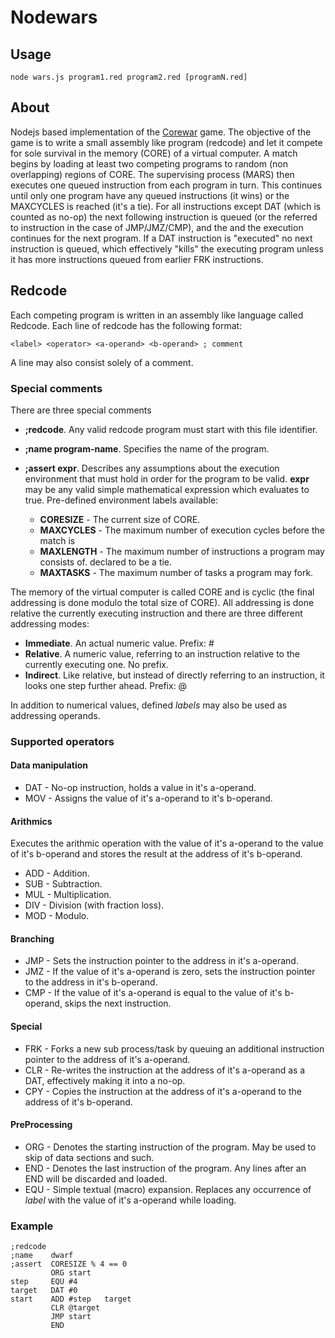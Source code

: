 # Nodewars

## Usage

    node wars.js program1.red program2.red [programN.red]

## About
Nodejs based implementation of the [Corewar](http://www.corewar.info) game. 
The objective of the game is to write a small assembly like program (redcode) 
and let it compete for sole survival in the memory (CORE) of a virtual computer.
A match begins by loading at least two competing programs to random (non overlapping)
regions of CORE. The supervising process (MARS) then executes one queued instruction
from each program in turn. This continues until only one program have any queued 
instructions (it wins) or the MAXCYCLES is reached (it's a tie).
For all instructions except DAT (which is counted as no-op) the next following 
instruction is queued (or the referred to instruction in the case of JMP/JMZ/CMP), 
and the and the execution continues for the next program. If a DAT instruction is
"executed" no next instruction is queued, which effectively "kills" the executing program
unless it has more instructions queued from earlier FRK instructions.


## Redcode
Each competing program is written in an assembly like language called Redcode. 
Each line of redcode has the following format:

    <label> <operator> <a-operand> <b-operand> ; comment

A line may also consist solely of a comment.

### Special comments
There are three special comments

* **;redcode**.
  Any valid redcode program must start with this file identifier.
* **;name program-name**.
  Specifies the name of the program.
* **;assert expr**.
  Describes any assumptions about the execution environment that must hold
  in order for the program to be valid. **expr** may be any valid simple mathematical
  expression which evaluates to true. Pre-defined environment labels available:

  * **CORESIZE** - The current size of CORE.
  * **MAXCYCLES** - The maximum number of execution cycles before the match is
  * **MAXLENGTH** - The maximum number of instructions a program may consists of.
    declared to be a tie.
  * **MAXTASKS** - The maximum number of tasks a program may fork.


The memory of the virtual computer is called CORE and is cyclic (the final 
addressing is done modulo the total size of CORE). 
All addressing is done relative the currently executing instruction and there are 
three different addressing modes:

* **Immediate**. 
  An actual numeric value. Prefix: #
* **Relative**. 
  A numeric value, referring to an instruction relative to the currently executing one. No prefix.
* **Indirect**. 
  Like relative, but instead of directly referring to an instruction, 
  it looks one step further ahead. Prefix: @

In addition to numerical values, defined *labels* may also be used as addressing operands.


### Supported operators
#### Data manipulation
* DAT - No-op instruction, holds a value in it's a-operand.
* MOV - Assigns the value of it's a-operand to it's b-operand.

#### Arithmics
Executes the arithmic operation with the value of it's a-operand to the value of it's 
b-operand and stores the result at the address of it's b-operand.

* ADD - Addition.
* SUB - Subtraction.
* MUL - Multiplication.
* DIV - Division (with fraction loss).
* MOD - Modulo.

#### Branching
* JMP - Sets the instruction pointer to the address in it's a-operand.
* JMZ - If the value of it's a-operand is zero, sets the instruction pointer to the 
        address in it's b-operand.
* CMP - If the value of it's a-operand is equal to the value of it's b-operand, 
        skips the next instruction.

#### Special
* FRK - Forks a new sub process/task by queuing an additional instruction pointer 
        to the address of it's a-operand.
* CLR - Re-writes the instruction at the address of it's a-operand as a DAT, 
        effectively making it into a no-op.
* CPY - Copies the instruction at the address of it's a-operand to the address of it's b-operand.

#### PreProcessing
* ORG - Denotes the starting instruction of the program. 
        May be used to skip of data sections and such.
* END - Denotes the last instruction of the program. 
        Any lines after an END will be discarded and loaded.
* EQU - Simple textual (macro) expansion. Replaces any occurrence of 
        *label* with the value of it's a-operand while loading.


### Example
    ;redcode
    ;name    dwarf
    ;assert  CORESIZE % 4 == 0
             ORG start
    step     EQU #4
    target   DAT #0
    start    ADD #step   target
             CLR @target
             JMP start
             END

